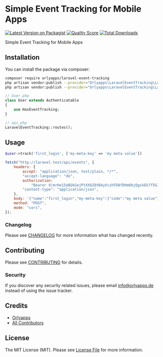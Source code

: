 # Simple Event Tracking for Mobile Apps

[![Latest Version on Packagist](https://img.shields.io/packagist/v/orlyapps/laravel-event-tracking.svg?style=flat-square)](https://packagist.org/packages/orlyapps/laravel-event-tracking)
[![Quality Score](https://img.shields.io/scrutinizer/g/orlyapps/laravel-event-tracking.svg?style=flat-square)](https://scrutinizer-ci.com/g/orlyapps/laravel-event-tracking)
[![Total Downloads](https://img.shields.io/packagist/dt/orlyapps/laravel-event-tracking.svg?style=flat-square)](https://packagist.org/packages/orlyapps/laravel-event-tracking)

Simple Event Tracking for Mobile Apps

## Installation

You can install the package via composer:

```bash
composer require orlyapps/laravel-event-tracking
php artisan vendor:publish --provider="Orlyapps\LaravelEventTracking\LaravelEventTrackingServiceProvider" --tag="config"
php artisan vendor:publish --provider="Orlyapps\LaravelEventTracking\LaravelEventTrackingServiceProvider" --tag="migrations"

```

```php
// User.php
class User extends Authenticatable
{
    use HasEventTracking;
}

// api.php
LaravelEventTracking::routes();
```

## Usage

```php
$user->track('first_login', ['my-meta-key' => 'my meta value'])
```

```js
fetch("http://laravel.test/api/events", {
    headers: {
        accept: "application/json, text/plain, */*",
        "accept-language": "de",
        authorization:
            "Bearer 9|mrHe15eBQkGejPtXXbZ8VB4yVczhFD8fDHmObjQgskEk7f5G1dW1LbqIBQ2MjZWP6xhhniHRpxhNaZm0",
        "content-type": "application/json",
    },
    body: '{"name":"first_login","my-meta-key":{"code":"my meta value"}}',
    method: "POST",
    mode: "cors",
});
```

### Changelog

Please see [CHANGELOG](CHANGELOG.md) for more information what has changed recently.

## Contributing

Please see [CONTRIBUTING](CONTRIBUTING.md) for details.

### Security

If you discover any security related issues, please email info@orlyapps.de instead of using the issue tracker.

## Credits

-   [Orlyapps](https://github.com/orlyapps)
-   [All Contributors](../../contributors)

## License

The MIT License (MIT). Please see [License File](LICENSE.md) for more information.
